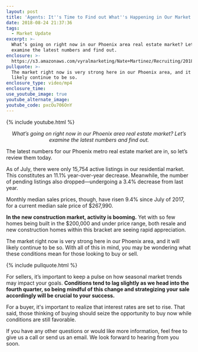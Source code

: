 ```yaml
---
layout: post
title: 'Agents: It''s Time to Find out What''s Happening in Our Market'
date: 2018-08-24 21:37:36
tags:
  - Market Update
excerpt: >-
  What’s going on right now in our Phoenix area real estate market? Let’s
  examine the latest numbers and find out.
enclosure: >-
  https://s3.amazonaws.com/vyralmarketing/Nate+Martinez/Recruiting/2018/Valley+of+the+Sun+Real+Estate+Agent-+market+update+(1).mp4
pullquote: >-
  The market right now is very strong here in our Phoenix area, and it will
  likely continue to be so.
enclosure_type: video/mp4
enclosure_time:
use_youtube_image: true
youtube_alternate_image:
youtube_code: pxcOu706OnY
---
```


{% include youtube.html %}

<p style="text-align: center;"><em>What’s going on right now in our Phoenix area real estate market? Let’s examine the latest numbers and find out.</em></p>

The latest numbers for our Phoenix metro real estate market are in, so let’s review them today.&nbsp;

As of July, there were only 15,754 active listings in our residential market. This constitutes an 11.1% year-over-year decrease. Meanwhile, the number of pending listings also dropped—undergoing a 3.4% decrease from last year.&nbsp;

Monthly median sales prices, though, have risen 9.4% since July of 2017, for a current median sale price of $267,990.&nbsp;

**In the new construction market, activity is booming.** Yet with so few homes being built in the $200,000 and under price range, both resale and new construction homes within this bracket are seeing rapid appreciation.&nbsp;

The market right now is very strong here in our Phoenix area, and it will likely continue to be so. With all of this in mind, you may be wondering what these conditions mean for those looking to buy or sell.

{% include pullquote.html %}

For sellers, it’s important to keep a pulse on how seasonal market trends may impact your goals. **Conditions tend to lag slightly as we head into the fourth quarter, so being mindful of this change and strategizing your sale accordingly will be crucial to your success.&nbsp;**

For a buyer, it's important to realize that interest rates are set to rise. That said, those thinking of buying should seize the opportunity to buy now while conditions are still favorable.&nbsp;

If you have any other questions or would like more information, feel free to give us a call or send us an email. We look forward to hearing from you soon.